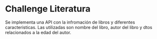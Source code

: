 # Challenge Literatura
Se implementa una API con la infromación de libros y diferentes caracteristicas. Las utilizadas son nombre del libro, autor del libro y dtos relacionados a la edad del autor.
